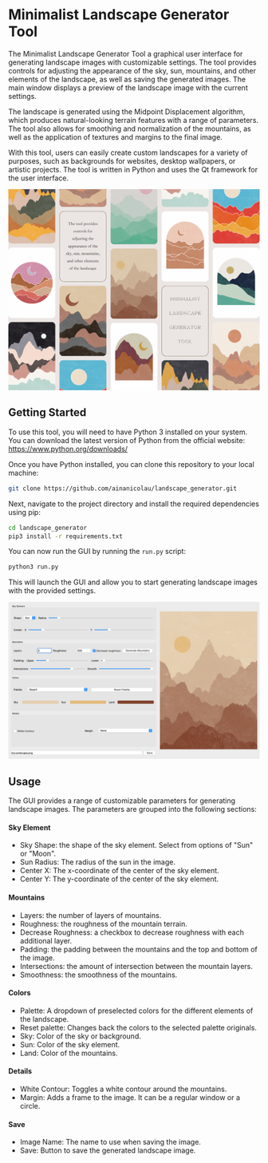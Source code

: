 # Minimalist Landscape Generator Tool

The Minimalist Landscape Generator Tool a graphical user interface for generating landscape images with customizable settings. The tool provides controls for adjusting the appearance of the sky, sun, mountains, and other elements of the landscape, as well as saving the generated images. The main window displays a preview of the landscape image with the current settings.

The landscape is generated using the Midpoint Displacement algorithm, which produces natural-looking terrain features with a range of parameters. The tool also allows for smoothing and normalization of the mountains, as well as the application of textures and margins to the final image.

With this tool, users can easily create custom landscapes for a variety of purposes, such as backgrounds for websites, desktop wallpapers, or artistic projects. The tool is written in Python and uses the Qt framework for the user interface.

![alt text](img/tool_examples.png)
## Getting Started

To use this tool, you will need to have Python 3 installed on your system. You can download the latest version of Python from the official website: https://www.python.org/downloads/

Once you have Python installed, you can clone this repository to your local machine:

```bash
git clone https://github.com/ainanicolau/landscape_generator.git
```
Next, navigate to the project directory and install the required dependencies using pip:

```bash
cd landscape_generator
pip3 install -r requirements.txt
```
You can now run the GUI by running the `run.py` script:

```bash
python3 run.py
```
This will launch the GUI and allow you to start generating landscape images with the provided settings.

![alt text](img/gui.png)

## Usage

The GUI provides a range of customizable parameters for generating landscape images. The parameters are grouped into the following sections:

#### Sky Element
- Sky Shape: the shape of the sky element. Select from options of "Sun" or "Moon".
- Sun Radius: The radius of the sun in the image.
- Center X: The x-coordinate of the center of the sky element.
- Center Y: The y-coordinate of the center of the sky element.

#### Mountains
- Layers: the number of layers of mountains.
- Roughness: the roughness of the mountain terrain.
- Decrease Roughness: a checkbox to decrease roughness with each additional layer.
- Padding: the padding between the mountains and the top and bottom of the image.
- Intersections: the amount of intersection between the mountain layers.
- Smoothness: the smoothness of the mountains.

#### Colors
- Palette: A dropdown of preselected colors for the different elements of the landscape.
- Reset palette: Changes back the colors to the selected palette originals.
- Sky: Color of the sky or background.
- Sun: Color of the sky element.
- Land: Color of the mountains.

#### Details
- White Contour: Toggles a white contour around the mountains.
- Margin: Adds a frame to the image. It can be a regular window or a circle.

#### Save
- Image Name: The name to use when saving the image. 
- Save: Button to save the generated landscape image.
